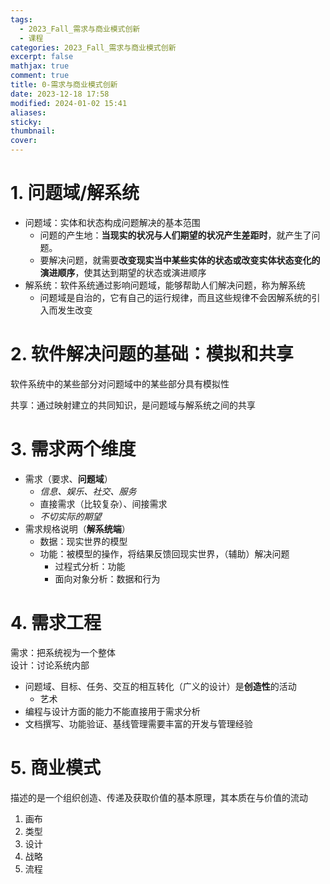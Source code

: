 ```yaml
---
tags:
  - 2023_Fall_需求与商业模式创新
  - 课程
categories: 2023_Fall_需求与商业模式创新
excerpt: false
mathjax: true
comment: true
title: 0-需求与商业模式创新
date: 2023-12-18 17:58
modified: 2024-01-02 15:41
aliases:
sticky:
thumbnail:
cover:
---
```


# 1. 问题域/解系统

- 问题域：实体和状态构成问题解决的基本范围  
	- 问题的产生地：**当现实的状况与人们期望的状况产生差距时**，就产生了问题。
	- 要解决问题，就需要**改变现实当中某些实体的状态或改变实体状态变化的演进顺序**，使其达到期望的状态或演进顺序
- 解系统：软件系统通过影响问题域，能够帮助人们解决问题，称为解系统
	- 问题域是自治的，它有自己的运行规律，而且这些规律不会因解系统的引入而发生改变

# 2. 软件解决问题的基础：模拟和共享

软件系统中的某些部分对问题域中的某些部分具有模拟性

共享：通过映射建立的共同知识，是问题域与解系统之间的共享

# 3. 需求两个维度

- 需求（要求、**问题域**）
	- _信息、娱乐、社交、服务_
	- 直接需求（比较复杂）、间接需求
	- _不切实际的期望_
- 需求规格说明（**解系统端**）
	- 数据：现实世界的模型
	- 功能：被模型的操作，将结果反馈回现实世界，（辅助）解决问题
		- 过程式分析：功能
		- 面向对象分析：数据和行为

# 4. 需求工程

需求：把系统视为一个整体  
设计：讨论系统内部

- 问题域、目标、任务、交互的相互转化（广义的设计）是**创造性**的活动
	- 艺术
- 编程与设计方面的能力不能直接用于需求分析 
- 文档撰写、功能验证、基线管理需要丰富的开发与管理经验

# 5. 商业模式

描述的是一个组织创造、传递及获取价值的基本原理，其本质在与价值的流动

1. 画布
2. 类型
3. 设计
4. 战略
5. 流程